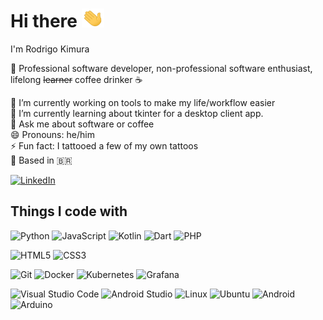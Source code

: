 # Hi there  <img src="https://raw.githubusercontent.com/rodrigokimura/rodrigokimura/889e27d043b1257040ecc8d5b8a08cb55f85430d/assets/wave.gif" width="36px" height="30px" />

I'm Rodrigo Kimura  

🪪 Professional software developer, non-professional software enthusiast, lifelong <s>learner</s> coffee drinker ☕ 

🔭 I’m currently working on tools to make my life/workflow easier  
🌱 I’m currently learning about tkinter for a desktop client app.  
💬 Ask me about software or coffee  
😄 Pronouns: he/him  
⚡ Fun fact: I tattooed a few of my own tattoos  
📍 Based in 🇧🇷

[![LinkedIn](https://img.shields.io/badge/linkedin-%230077B5.svg?style=Flat-square&logo=linkedin&logoColor=white)](https://www.linkedin.com/in/rodrigo-eiti-kimura/)

## Things I code with

![Python](https://img.shields.io/badge/python-3670A0?style=Flat-square&logo=python&logoColor=ffdd54)
![JavaScript](https://img.shields.io/badge/javascript-%23323330.svg?style=Flat-square&logo=javascript&logoColor=%23F7DF1E)
![Kotlin](https://img.shields.io/badge/kotlin-%237F52FF.svg?style=Flat-square&logo=kotlin&logoColor=white)
![Dart](https://img.shields.io/badge/dart-%230175C2.svg?style=Flat-square&logo=dart&logoColor=white)
![PHP](https://img.shields.io/badge/php-%23777BB4.svg?style=Flat-square&logo=php&logoColor=white)


![HTML5](https://img.shields.io/badge/html5-%23E34F26.svg?style=Flat-square&logo=html5&logoColor=white)
![CSS3](https://img.shields.io/badge/css3-%231572B6.svg?style=Flat-square&logo=css3&logoColor=white)

![Git](https://img.shields.io/badge/git-%23F05033.svg?style=Flat-square&logo=git&logoColor=white)
![Docker](https://img.shields.io/badge/docker-%230db7ed.svg?style=Flat-square&logo=docker&logoColor=white)
![Kubernetes](https://img.shields.io/badge/kubernetes-%23326ce5.svg?style=Flat-square&logo=kubernetes&logoColor=white)
![Grafana](https://img.shields.io/badge/grafana-%23F46800.svg?style=Flat-square&logo=grafana&logoColor=white)

![Visual Studio Code](https://img.shields.io/badge/Visual%20Studio%20Code-0078d7.svg?style=Flat-square&logo=visual-studio-code&logoColor=white)
![Android Studio](https://img.shields.io/badge/Android%20Studio-3DDC84.svg?style=Flat-square&logo=android-studio&logoColor=white)
![Linux](https://img.shields.io/badge/Linux-FCC624?style=Flat-square&logo=linux&logoColor=black)
![Ubuntu](https://img.shields.io/badge/Ubuntu-E95420?style=Flat-square&logo=ubuntu&logoColor=white)
![Android](https://img.shields.io/badge/Android-3DDC84?style=Flat-square&logo=android&logoColor=white)
![Arduino](https://img.shields.io/badge/-Arduino-00979D?style=Flat-square&logo=Arduino&logoColor=white)

<!--
Badges I used for this page: https://github.com/Ileriayo/markdown-badges
-->
